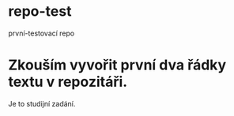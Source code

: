 # repo-test
první-testovací repo
# Zkouším vyvořit první dva řádky textu v repozitáři.
Je to studijní zadání.
